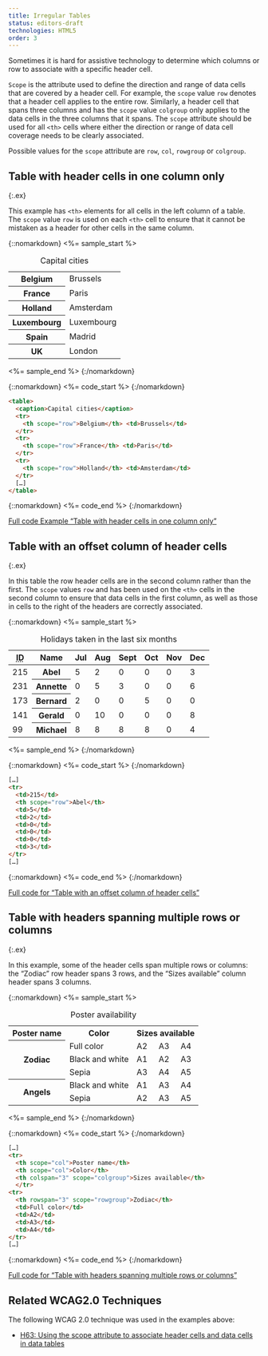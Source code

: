 ```yaml
---
title: Irregular Tables
status: editors-draft
technologies: HTML5
order: 3
---
```


Sometimes it is hard for assistive technology to determine which columns or row to associate with a specific header cell.

`Scope` is the attribute used to define the direction and range of data cells that are covered by a header cell. For example, the `scope` value `row` denotes that a header cell applies to the entire row. Similarly, a header cell that spans three columns and has the `scope` value `colgroup` only applies to the data cells in the three columns that it spans. The `scope` attribute should be used for all `<th>` cells where either the direction or range of data cell coverage needs to be clearly associated.

Possible values for the `scope` attribute are `row`, `col`, `rowgroup` or `colgroup`.

## Table with header cells in one column only
{:.ex}

This example has `<th>` elements for all cells in the left column of a table. The `scope` value `row` is used on each `<th>` cell to ensure that it cannot be mistaken as a header for other cells in the same column.

{::nomarkdown}
<%= sample_start %>

<table>
  <caption>
    Capital cities
  </caption>
  <tr>
    <th scope="row">Belgium</th>
    <td>Brussels</td>
  </tr>
  <tr>
    <th scope="row">France</th>
    <td>Paris</td>
  </tr>
  <tr>
    <th scope="row">Holland</th>
    <td>Amsterdam</td>
  </tr>
  <tr>
    <th scope="row">Luxembourg</th>
    <td>Luxembourg</td>
  </tr>
  <tr>
    <th scope="row">Spain</th>
    <td>Madrid</td>
  </tr>
  <tr>
    <th scope="row">UK</th>
    <td>London</td>
  </tr>
</table>

<%= sample_end %>
{:/nomarkdown}

{::nomarkdown}
<%= code_start %>
{:/nomarkdown}

~~~ html
<table>
  <caption>Capital cities</caption>
  <tr>
    <th scope="row">Belgium</th> <td>Brussels</td>
  </tr>
  <tr>
    <th scope="row">France</th> <td>Paris</td>
  </tr>
  <tr>
    <th scope="row">Holland</th> <td>Amsterdam</td>
  </tr>
  […]
</table>
~~~

{::nomarkdown}
<%= code_end %>
{:/nomarkdown}

[Full code Example “Table with header cells in one column only”](examples/scope-simple.html)

## Table with an offset column of header cells
{:.ex}

In this table the row header cells are in the second column rather than the first. The `scope` values `row` and has been used on the `<th>` cells in the second column to ensure that data cells in the first column, as well as those in cells to the right of the headers are correctly associated.

{::nomarkdown}
<%= sample_start %>

<table>
  <caption>
    Holidays taken in the last six months
  </caption >

  <thead>

  <tr>
    <th scope="col"><abbr title="Identification Number">ID</abbr></th>
    <th scope="col">Name</th>
    <th scope="col">Jul</th>
    <th scope="col">Aug</th>
    <th scope="col">Sept</th>
    <th scope="col">Oct</th>
    <th scope="col">Nov</th>
    <th scope="col">Dec</th>
  </tr>
  </thead>

  <tbody>
  <tr>
    <td>215</td>
    <th scope="row">Abel</th>
    <td>5</td>
    <td>2</td>
    <td>0</td>
    <td>0</td>
    <td>0</td>
    <td>3</td>
  </tr>

  <tr>
    <td>231</td>
    <th scope="row">Annette </th>
    <td>0</td>
    <td>5</td>
    <td>3</td>
    <td>0</td>
    <td>0</td>
    <td>6</td>
  </tr>

  <tr>
    <td>173</td>
    <th scope="row">Bernard</th>
    <td>2</td>
    <td>0</td>
    <td>0</td>
    <td>5</td>
    <td>0</td>
    <td>0</td>
  </tr>

  <tr>
    <td>141</td>
    <th scope="row">Gerald</th>
    <td>0</td>
    <td>10</td>
    <td>0</td>
    <td>0</td>
    <td>0</td>
    <td>8</td>
  </tr>

  <tr>
    <td>99</td>
    <th scope="row">Michael</th>
    <td>8</td>
    <td>8</td>
    <td>8</td>
    <td>8</td>
    <td>0</td>
    <td>4</td>
  </tr>
  </tbody>
</table>

<%= sample_end %>
{:/nomarkdown}

{::nomarkdown}
<%= code_start %>
{:/nomarkdown}

~~~ html
[…]
<tr>
  <td>215</td>
  <th scope="row">Abel</th>
  <td>5</td>
  <td>2</td>
  <td>0</td>
  <td>0</td>
  <td>0</td>
  <td>3</td>
</tr>
[…]
~~~

{::nomarkdown}
<%= code_end %>
{:/nomarkdown}

[Full code for “Table with an offset column of header cells”](examples/scope-offset.html)

## Table with headers spanning multiple rows or columns
{:.ex}

In this example, some of the header cells span multiple rows or columns: the “Zodiac” row header spans 3 rows, and the “Sizes available” column header spans 3 columns.

{::nomarkdown}
<%= sample_start %>

<table>
  <caption>
    Poster availability
  </caption>
  <tr>
    <th scope="col">Poster name</th>
    <th scope="col">Color</th>
    <th colspan="3" scope="colgroup">Sizes available</th>
    </tr>
  <tr>
    <th rowspan="3" scope="rowgroup">Zodiac</th>
    <td>Full color</td>
    <td>A2</td>
    <td>A3</td>
    <td>A4</td>
  </tr>
  <tr>
    <td>Black and white</td>
    <td>A1</td>
    <td>A2</td>
    <td>A3</td>
  </tr>
  <tr>
    <td>Sepia</td>
    <td>A3</td>
    <td>A4</td>
    <td>A5</td>
  </tr>
  <tr>
    <th rowspan="2" scope="rowgroup">Angels</th>
    <td>Black and white</td>
    <td>A1</td>
    <td>A3</td>
    <td>A4</td>
  </tr>
  <tr>
    <td>Sepia</td>
    <td>A2</td>
    <td>A3</td>
    <td>A5</td>
  </tr>
</table>

<%= sample_end %>
{:/nomarkdown}

{::nomarkdown}
<%= code_start %>
{:/nomarkdown}

~~~ html
[…]
<tr>
  <th scope="col">Poster name</th>
  <th scope="col">Color</th>
  <th colspan="3" scope="colgroup">Sizes available</th>
  </tr>
<tr>
  <th rowspan="3" scope="rowgroup">Zodiac</th>
  <td>Full color</td>
  <td>A2</td>
  <td>A3</td>
  <td>A4</td>
</tr>
[…]
~~~

{::nomarkdown}
<%= code_end %>
{:/nomarkdown}

[Full code for “Table with headers spanning multiple rows or columns”](examples/scope-multiple.html)

## Related WCAG2.0 Techniques

The following WCAG 2.0 technique was used in the examples above:

-   [H63: Using the scope attribute to associate header cells and data cells in data tables](http://www.w3.org/TR/WCAG20-TECHS/H63.html)
